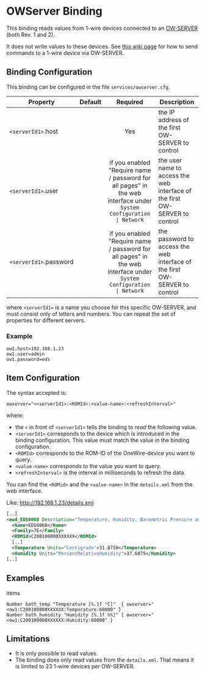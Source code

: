 # OWServer Binding

This binding reads values from 1-wire devices connected to an [OW-SERVER](http://www.embeddeddatasystems.com/OW-SERVER-1-Wire-to-Ethernet-Server-Revision-2_p_152.html) (both Rev. 1 and 2).

It does not write values to these devices.  See [this wiki page](https://github.com/openhab/openhab1-addons/wiki/Samples-Binding-Config#how-to-turn-onoff-a-switch-from-ow-server-via-http-binding) for how to send commands to a 1-wire device via OW-SERVER.

## Binding Configuration

This binding can be configured in the file `services/owserver.cfg`.

| Property | Default | Required | Description |
|----------|---------|:--------:|-------------|
| `<serverId1>`.host | |   Yes    | the IP address of the first OW-SERVER to control |
| `<serverId1>`.user | | if you enabled "Require name / password for all pages" in the web interface under `System Configuration \| Network` | the user name to access the web interface of the first OW-SERVER to control |
| `<serverId1>`.password | | if you enabled "Require name / password for all pages" in the web interface under `System Configuration \| Network` | the password to access the web interface of the first OW-SERVER to control |

where `<serverId1>` is a name you choose for this specific OW-SERVER, and must consist only of letters and numbers.  You can repeat the set of properties for different servers.

### Example

```
ow1.host=192.168.1.23
ow1.user=admin
ow1.password=eds
```

## Item Configuration

The syntax accepted is:

```
owserver="<<serverId1>:<ROMId>:<value-name>:<refreshInterval>"
```

where:

* the `<` in front of `<serverId1>` tells the binding to _read_ the following value.
* `<serverId1>` corresponds to the device which is introduced in the binding configuration. This value must match the value in the binding configuration.
* `<ROMId>` corresponds to the ROM-ID of the OneWire-device you want to query.
* `<value-name>` corresponds to the value you want to query.
* `<refreshInterval>` is the interval in milliseconds to refresh the data.

You can find the `<ROMid>` and the `<value-name>` in the `details.xml` from the web interface.

Like: http://192.168.1.23/details.xml

```xml
[..]
<owd_EDS0068 Description="Temperature, Humidity, Barometric Pressure and Light Sensor">
  <Name>EDS0068</Name>
  <Family>7E</Family>
  <ROMId>C200100000XXXXXX</ROMId>
  [..]
  <Temperature Units="Centigrade">31.8750</Temperature>
  <Humidity Units="PercentRelativeHumidity">37.6875</Humidity>
[..]
```

## Examples

items

```
Number bath_temp "Temperature [%.1f °C]"  { owserver="<ow1:C200100000XXXXXX:Temperature:60000" }
Number bath_humidity "Humidity [%.1f %%]" { owserver="<ow1:C200100000XXXXXX:Humidity:60000" }
```

## Limitations

- It is only possible to read values.
- The binding does only read values from the `details.xml`.  That means it is limited to 23 1-wire devices per OW-SERVER.
